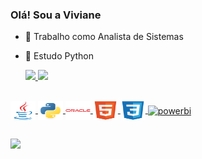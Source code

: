 ### Olá! Sou a Viviane  
- 🔭 Trabalho como Analista de Sistemas
- 🌱 Estudo Python

  <a href="https://github.com/VivianeGS">
  <img height="160em" src="https://github-readme-stats.vercel.app/api?username=VivianeGS&show_icons=true&theme=midnight-purple&include_all_commits=true&count_private=true"/>
  <img height="160em" src="https://github-readme-stats.vercel.app/api/top-langs/?username=VivianeGS&layout=compact&langs_count=7&theme=midnight-purple"/>
</div>
<div style="display: inline_block"><br>
  <img align="center" alt="java" height="30" width="40" src="https://raw.githubusercontent.com/devicons/devicon/master/icons/java/java-original.svg">
  <img align="center" alt="python" height="30" width="40" src="https://raw.githubusercontent.com/devicons/devicon/master/icons/python/python-original.svg">
  <img align="center" alt="oracle" height="30" width="40" src="https://raw.githubusercontent.com/devicons/devicon/master/icons/oracle/oracle-original.svg">
  <img align="center" alt="HTML" height="30" width="40" src="https://raw.githubusercontent.com/devicons/devicon/master/icons/html5/html5-original.svg">
  <img align="center" alt="CSS" height="30" width="40" src="https://raw.githubusercontent.com/devicons/devicon/master/icons/css3/css3-original.svg">
  <img align="center" alt="powerbi" height="30" width="30" src="https://downloadly.net/wp-content/uploads/2020/03/Power-BI-Report-Server.png">
</div>
  
  ##
 
<div> 
  <a href="https://www.linkedin.com/in/vivianegs" target="_blank"><img src="https://img.shields.io/badge/-LinkedIn-%230077B5?style=for-the-badge&logo=linkedin&logoColor=white" target="_blank"></a> 
 
 
